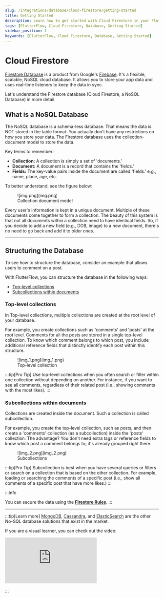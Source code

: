 ```yaml
---
slug: /integrations/database/cloud-firestore/getting-started
title: Getting Started
description: Learn how to get started with Cloud Firestore in your FlutterFlow app to manage your app's data.
tags: [FlutterFlow, Cloud Firestore, Database, Getting Started]
sidebar_position: 1
keywords: [FlutterFlow, Cloud Firestore, Database, Getting Started]
---
```


# Cloud Firestore

[Firestore Database](https://firebase.google.com/docs/firestore) is a product from Google's [Firebase](https://firebase.google.com/). It's a flexible, scalable, NoSQL cloud database. It allows you to store your app data and uses real-time listeners to keep the data in sync.

Let's understand the Firestore database (Cloud Firestore, a NoSQL Database) in more detail.

## What is a NoSQL Database

The NoSQL database is a schema-less database. That means the data is NOT stored in the table format. You actually don't have any restrictions on how you store your data. The Firestore database uses the collection-document model to store the data.

Key terms to remember:

* **Collection:** A collection is simply a set of 'documents.'
* **Document:** A document is a record that contains the 'fields.'
* **Fields:** The key-value pairs inside the document are called 'fields.' e.g., name, place, age, etc.

To better understand, see the figure below:

<figure>
    ![img.png](img.png)
  <figcaption class="centered-caption">Collection document model</figcaption>
</figure>

Every user's information is kept in a unique document. Multiple of these documents come together to form a collection. The beauty of this system is that not all documents within a collection need to have identical fields. So, if you decide to add a new field (e.g., DOB, image) to a new document, there's no need to go back and add it to older ones.



---

## Structuring the Database

To see how to structure the database, consider an example that allows users to comment on a post.

With FlutterFlow, you can structure the database in the following ways:

* [Top-level collections](#top-level-collections)
* [Subcollections within documents](#subcollections-within-documents)

### Top-level collections

In Top-level collections, multiple collections are created at the root level of your database.

For example, you create collections such as 'comments' and 'posts' at the root level. Comments for all the posts are stored in a single top-level collection. To know which comment belongs to which post, you include additional reference fields that distinctly identify each post within this structure.

<figure>
    ![img_1.png](img_1.png)
  <figcaption class="centered-caption">Top-level collection</figcaption>
</figure>

:::tip[Pro Tip]
Use top-level collections when you often search or filter within one collection without depending on another. For instance, if you want to see all comments, regardless of their related post (i.e., showing comments with the most likes).
:::

### Subcollections within documents

Collections are created inside the document. Such a collection is called subcollection.

For example, you create the top-level collection, such as posts, and then create a 'comments' collection (as a subcollection) inside the 'posts' collection. The advantage? You don't need extra tags or reference fields to know which post a comment belongs to; it's already grouped right there.

<figure>
    ![img_2.png](img_2.png)
  <figcaption class="centered-caption">Subcollections</figcaption>
</figure>

:::tip[Pro Tip]
Subcollection is best when you have several queries or filters or search on a collection that 
is based on the other collection. For example, loading or searching the comments of a specific post (i.e., show all comments of a specific post that have more likes.)
:::


:::info

You can secure the data using the [**Firestore Rules**](/data-and-backend/firebase/firestore-database-cloud-firestore/firestore-rules).
:::


---

:::tip[Learn more]
[MongoDB](https://www.mongodb.com/), [Cassandra](https://cassandra.apache.org/_/index.html), and [ElasticSearch](https://www.elastic.co/) are the other No-SQL database solutions that exist in the market.

If you are a visual learner, you can check out the video:

<div class="video-container"><iframe src="https://www.youtube.
com/embed/v_hR4K4auoQ" frameborder="0" allow="accelerometer; autoplay; clipboard-write; encrypted-media; gyroscope; picture-in-picture; web-share" referrerpolicy="strict-origin-when-cross-origin" allowfullscreen></iframe></div>

:::

